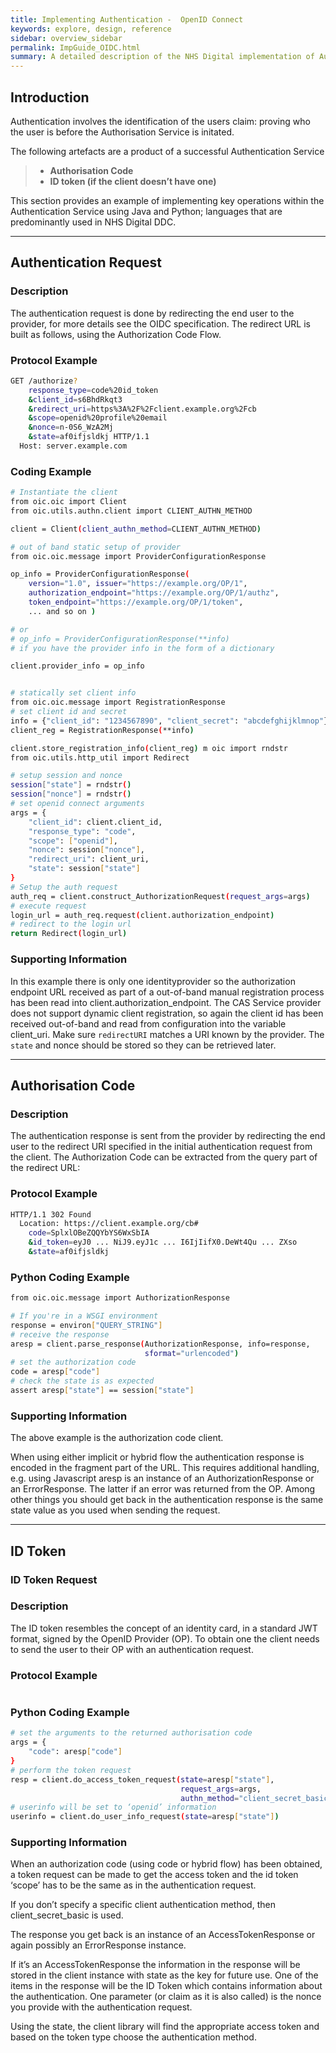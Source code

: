 ```yaml
---
title: Implementing Authentication -  OpenID Connect
keywords: explore, design, reference
sidebar: overview_sidebar
permalink: ImpGuide_OIDC.html
summary: A detailed description of the NHS Digital implementation of Authentication OpenID Connect.
---
```


## Introduction

Authentication involves the identification of the users claim: proving who the user is before the Authorisation Service is initated.  

The following artefacts are a product of a successful Authentication Service

> * **Authorisation Code**
> * **ID token (if the client doesn’t have one)**
  
This section provides an example of implementing key operations within the Authentication Service using Java and Python; languages that are predominantly used in NHS Digital DDC.

[//]:# (In this section we will walk through the various requests and response messages relating to Authenticaltion and Authorisation with example code.)

---
## Authentication Request
### Description
The authentication request is done by redirecting the end user to the provider, for more details see the OIDC specification. The redirect URL is built as follows, using the Authorization Code Flow.

### Protocol Example

```sh 
GET /authorize?
    response_type=code%20id_token
    &client_id=s6BhdRkqt3
    &redirect_uri=https%3A%2F%2Fclient.example.org%2Fcb
    &scope=openid%20profile%20email
    &nonce=n-0S6_WzA2Mj
    &state=af0ifjsldkj HTTP/1.1
  Host: server.example.com
```

### Coding Example
```sh
# Instantiate the client
from oic.oic import Client
from oic.utils.authn.client import CLIENT_AUTHN_METHOD

client = Client(client_authn_method=CLIENT_AUTHN_METHOD)

# out of band static setup of provider
from oic.oic.message import ProviderConfigurationResponse

op_info = ProviderConfigurationResponse(
    version="1.0", issuer="https://example.org/OP/1",
    authorization_endpoint="https://example.org/OP/1/authz",
    token_endpoint="https://example.org/OP/1/token",
    ... and so on )

# or
# op_info = ProviderConfigurationResponse(**info)
# if you have the provider info in the form of a dictionary

client.provider_info = op_info


# statically set client info
from oic.oic.message import RegistrationResponse
# set client id and secret
info = {"client_id": "1234567890", "client_secret": "abcdefghijklmnop"}
client_reg = RegistrationResponse(**info)

client.store_registration_info(client_reg) m oic import rndstr
from oic.utils.http_util import Redirect

# setup session and nonce
session["state"] = rndstr()
session["nonce"] = rndstr()
# set openid connect arguments 
args = {
    "client_id": client.client_id,
    "response_type": "code",
    "scope": ["openid"],
    "nonce": session["nonce"],
    "redirect_uri": client_uri,
    "state": session["state"]
}
# Setup the auth request
auth_req = client.construct_AuthorizationRequest(request_args=args)
# execute request
login_url = auth_req.request(client.authorization_endpoint)
# redirect to the login url
return Redirect(login_url)
```	

### Supporting Information
In this example there is only one  identityprovider so the authorization endpoint URL received as part of a out-of-band manual registration process has been read into client.authorization_endpoint.
The CAS Service  provider does not support dynamic client registration, so again  the client id has been received out-of-band and read from configuration into the variable client_uri.
Make sure `redirectURI` matches a URI known by the provider.
The `state` and nonce should be stored so they can be retrieved later.

---





## Authorisation Code
### Description
The authentication response is sent from the provider by redirecting the end user to the redirect URI specified in the initial authentication request from the client. 
The Authorization Code can be extracted from the query part of the redirect URL:


### Protocol Example
```sh
HTTP/1.1 302 Found
  Location: https://client.example.org/cb#
    code=SplxlOBeZQQYbYS6WxSbIA
    &id_token=eyJ0 ... NiJ9.eyJ1c ... I6IjIifX0.DeWt4Qu ... ZXso
    &state=af0ifjsldkj
```	





### Python Coding Example
```sh
from oic.oic.message import AuthorizationResponse

# If you're in a WSGI environment
response = environ["QUERY_STRING"]
# receive the response
aresp = client.parse_response(AuthorizationResponse, info=response,
                              sformat="urlencoded")
# set the authorization code 
code = aresp["code"]
# check the state is as expected
assert aresp["state"] == session["state"]

```	


### Supporting Information
The above example is the authorization code client.

When using either implicit or hybrid flow the authentication response is encoded in the fragment part of the URL. This requires additional handling, e.g. using Javascript
aresp is an instance of an AuthorizationResponse or an ErrorResponse. The latter if an error was returned from the OP. Among other things you should get back in the authentication response is the same state value as you used when sending the request.


---

## ID Token

### ID Token Request

### Description
The ID token resembles the concept of an identity card, in a standard JWT format, signed by the OpenID Provider (OP). To obtain one the client needs to send the user to their OP with an authentication request.

### Protocol Example

```sh


```	

### Python Coding Example

```sh
# set the arguments to the returned authorisation code
args = {
    "code": aresp["code"]
}
# perform the token request
resp = client.do_access_token_request(state=aresp["state"],
                                      request_args=args,
                                      authn_method="client_secret_basic")
# userinfo will be set to ‘openid’ information
userinfo = client.do_user_info_request(state=aresp["state"])
```	

### Supporting Information

When an authorization code (using code or hybrid flow) has been obtained, a token request can be made to get the access token and the id token ‘scope’ has to be the same as in the authentication request.

If you don’t specify a specific client authentication method, then client_secret_basic is used.

The response you get back is an instance of an AccessTokenResponse or again possibly an ErrorResponse instance.

If it’s an AccessTokenResponse the information in the response will be stored in the client instance with state as the key for future use. One of the items in the response will be the ID Token which contains information about the authentication. One parameter (or claim as it is also called) is the nonce you provide with the authentication request.

 Using the state, the client library will find the appropriate access token and based on the token type choose the authentication method.

